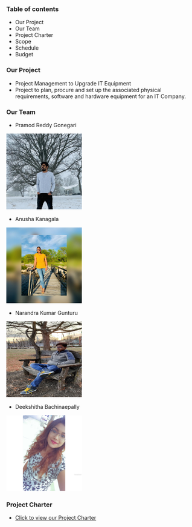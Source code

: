 ### Table of contents
* Our Project
* Our Team
* Project Charter
* Scope
* Schedule
* Budget

### Our Project
* Project Management to Upgrade IT Equipment
* Project to plan, procure and set up the associated physical requirements, software and hardware equipment for an IT Company.

### Our Team
* Pramod Reddy Gonegari
<img src="images/Pramod.jpg" alt="pramod" width="200" height="200"/>

* Anusha Kanagala
<img src="images/anusha.jpg" alt="anusha" width="200" height="200"/>

* Narandra Kumar Gunturu
<img src="images/narendra.JPG" alt="narendra" width="200" height="200"/>

* Deekshitha Bachinaepally
<img src="images/deekshitha.JPG" alt="deekshitha" width="200" height="200"/>

### Project Charter
* [Click to view our Project Charter](markdown/charter.md)
